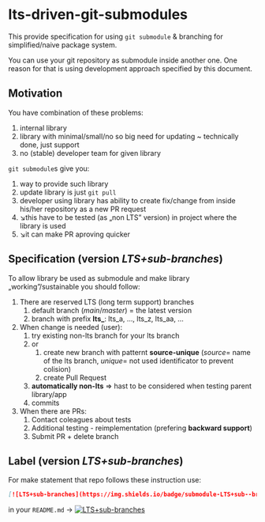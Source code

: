 # lts-driven-git-submodules
This provide specification for using `git submodule` &amp; branching for simplified/naive package system.

You can use your git repository as submodule inside another one. One reason for that is using development approach specified by this document.

## Motivation
You have combination of these problems:
1. internal library
2. library with minimal/small/no so big need for updating ~ technically done, just support
3. no (stable) developer team for given library

`git submodule`s give you:
1. way to provide such library
2. update library is just `git pull`
3. developer using library has ability to create fix/change from inside his/her repository as a new PR request
4. ↘this have to be tested (as „non LTS” version) in project where the library is used
5. ↘it can make PR aproving quicker

## Specification (version *LTS+sub-branches*)
To allow library be used as submodule and make library „working”/sustainable you should follow:
1. There are reserved LTS (long term support) branches
    1. default branch (*main*/*master*) = the latest version
    1. branch with prefix **lts_**: lts_a, …, lts_z, lts_aa, …
1. When change is needed (user):
    1. try existing non-lts branch for your lts branch
    1. or
        1. create new branch with patternt **source-unique** (*source*= name of the lts branch, *unique*= not used identificator to prevent colision)
        1. create Pull Request
    1. **automatically non-lts** ⇒ hast to be considered when testing parent library/app
    1. commits
1. When there are PRs:
    1. Contact coleagues about tests
    1. Additional testing - reimplementation (prefering **backward support**)
    1. Submit PR + delete branch

## Label (version *LTS+sub-branches*)
For make statement that repo follows these instruction use:
```markdown
[![LTS+sub-branches](https://img.shields.io/badge/submodule-LTS+sub--branches-informational?style=flat-square&logo=git)](https://github.com/IndigoMultimediaTeam/lts-driven-git-submodules)
```
in your `README.md` → [![LTS+sub-branches](https://img.shields.io/badge/submodule-LTS+sub--branches-informational?style=flat-square&logo=git)](https://github.com/IndigoMultimediaTeam/lts-driven-git-submodules)
